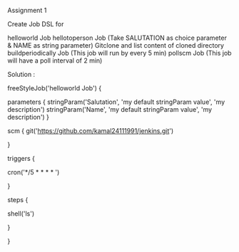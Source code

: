

Assignment 1

Create Job DSL for

helloworld Job
hellotoperson Job (Take SALUTATION as choice parameter & NAME as string parameter)
Gitclone and list content of cloned directory
buildperiodically Job (This job will run by every 5 min)
pollscm Job (This job will have a poll interval of 2 min)

Solution :

freeStyleJob('helloworld Job') {

parameters { stringParam('Salutation', 'my default stringParam value', 'my description') stringParam('Name', 'my default stringParam value', 'my description') }

scm { git('https://github.com/kamal24111991/jenkins.git')

}

triggers {

cron('*/5 * * * * ')

}

steps {

shell('ls')

}

}
